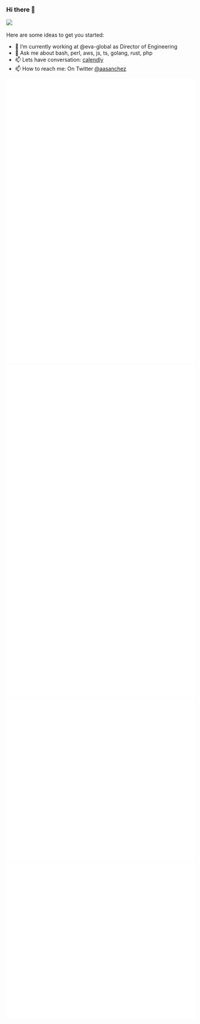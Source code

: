 ### Hi there 👋
![](https://komarev.com/ghpvc/?username=aasanchez&style=flat-square)

Here are some ideas to get you started:

- 🔭 I’m currently working at @eva-global as Director of Engineering
- 💬 Ask me about bash, perl, aws, js, ts, golang, rust, php
- 📫 Lets have conversation: [calendly](https://calendly.com/aasanchez)
- 📫 How to reach me: On Twitter [@aasanchez](https://twitter.com/aasanchez)

![header](metrics.plugin.header.svg)
![languages](metrics.plugin.languages.svg)
![achievements](metrics.plugin.achievements.svg)
![habits](metrics.plugin.habits.svg)
![posts](metrics.plugin.posts.svg)
![isocalendar](metrics.plugin.isocalendar.svg)
